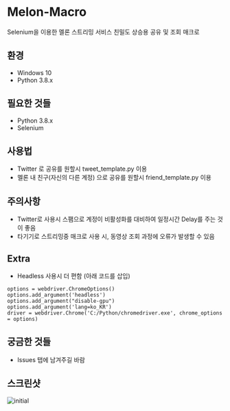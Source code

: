 # Melon-Macro
Selenium을 이용한 멜론 스트리밍 서비스 친밀도 상승용 공유 및 조회 매크로

## 환경
* Windows 10
* Python 3.8.x

## 필요한 것들
* Python 3.8.x
* Selenium

## 사용법
* Twitter 로 공유를 원할시 tweet_template.py 이용
* 멜론 내 친구(자신의 다른 계정) 으로 공유를 원할시 friend_template.py 이용

## 주의사항
* Twitter로 사용시 스팸으로 계정이 비활성화를 대비하여 일정시간 Delay를 주는 것이 좋음
* 타기기로 스트리밍중 매크로 사용 시, 동영상 조회 과정에 오류가 발생할 수 있음

## Extra
* Headless 사용시 더 편함 (아래 코드를 삽입)

```
options = webdriver.ChromeOptions()
options.add_argument('headless')
options.add_argument("disable-gpu")
options.add_argument('lang=ko_KR')
driver = webdriver.Chrome('C:/Python/chromedriver.exe', chrome_options = options)
```
## 궁금한 것들
* Issues 탭에 남겨주길 바람

## 스크린샷
![initial](https://user-images.githubusercontent.com/11593330/80552350-57bfa800-8a01-11ea-980a-1ea00b44d349.jpg)

